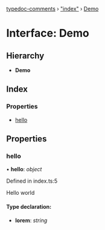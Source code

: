 [typedoc-comments](../globals.md) › ["index"](../modules/_index_.md) › [Demo](_index_.demo.md)

# Interface: Demo

## Hierarchy

* **Demo**

## Index

### Properties

* [hello](_index_.demo.md#hello)

## Properties

###  hello

• **hello**: *object*

Defined in index.ts:5

Hello world

#### Type declaration:

* **lorem**: *string*
